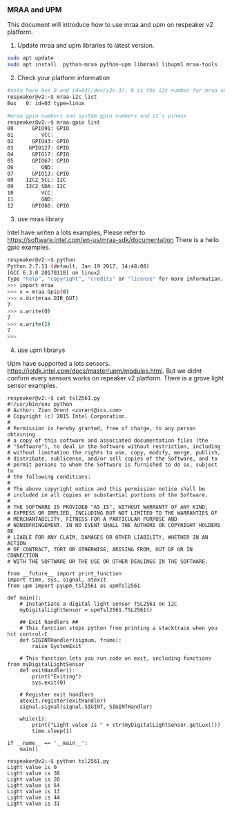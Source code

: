 ###  MRAA and UPM
This document will introduce how to use mraa and upm on respeaker v2 platform.

1. Update  mraa and upm libraries to latest version.
```sh
sudo apt update
sudo apt install  python-mraa python-upm libmraa1 libupm1 mraa-tools
```

2. Check your platform information
```sh
#only have bus 0 and id=03(/dev/i2c-3), 0 is the i2c number for mraa and upm
respeaker@v2:~$ mraa-i2c list
Bus   0: id=03 type=linux 

#mraa gpio numbers and system gpio numbers and it's pinmux
respeaker@v2:~$ mraa-gpio list
00      GPIO91: GPIO 
01         VCC: 
02      GPIO43: GPIO 
03     GPIO127: GPIO 
04      GPIO17: GPIO 
05      GPIO67: GPIO 
06         GND: 
07      GPIO13: GPIO 
08    I2C2_SCL: I2C  
09    I2C2_SDA: I2C  
10         VCC: 
11         GND: 
12      GPIO66: GPIO 
```

3. use mraa library

Intel have writen a lots examples, Please refer to https://software.intel.com/en-us/mraa-sdk/documentation
There is a hello gpio examples.
```sh
respeaker@v2:~$ python
Python 2.7.13 (default, Jan 19 2017, 14:48:08) 
[GCC 6.3.0 20170118] on linux2
Type "help", "copyright", "credits" or "license" for more information.
>>> import mraa
>>> x = mraa.Gpio(0)
>>> x.dir(mraa.DIR_OUT)
7
>>> x.write(0)
7
>>> x.write(1)
7
>>> 
```

4. use upm librarys

Upm have supported a lots sensors. https://iotdk.intel.com/docs/master/upm/modules.html. But we didnt confirm every sensors works
on repeaker v2 platform.
There is a grove light sensor examples.
```
respeaker@v2:~$ cat tsl2561.py 
#!/usr/bin/env python
# Author: Zion Orent <zorent@ics.com>
# Copyright (c) 2015 Intel Corporation.
#
# Permission is hereby granted, free of charge, to any person obtaining
# a copy of this software and associated documentation files (the
# "Software"), to deal in the Software without restriction, including
# without limitation the rights to use, copy, modify, merge, publish,
# distribute, sublicense, and/or sell copies of the Software, and to
# permit persons to whom the Software is furnished to do so, subject to
# the following conditions:
#
# The above copyright notice and this permission notice shall be
# included in all copies or substantial portions of the Software.
#
# THE SOFTWARE IS PROVIDED "AS IS", WITHOUT WARRANTY OF ANY KIND,
# EXPRESS OR IMPLIED, INCLUDING BUT NOT LIMITED TO THE WARRANTIES OF
# MERCHANTABILITY, FITNESS FOR A PARTICULAR PURPOSE AND
# NONINFRINGEMENT. IN NO EVENT SHALL THE AUTHORS OR COPYRIGHT HOLDERS BE
# LIABLE FOR ANY CLAIM, DAMAGES OR OTHER LIABILITY, WHETHER IN AN ACTION
# OF CONTRACT, TORT OR OTHERWISE, ARISING FROM, OUT OF OR IN CONNECTION
# WITH THE SOFTWARE OR THE USE OR OTHER DEALINGS IN THE SOFTWARE.

from __future__ import print_function
import time, sys, signal, atexit
from upm import pyupm_tsl2561 as upmTsl2561

def main():
    # Instantiate a digital light sensor TSL2561 on I2C
    myDigitalLightSensor = upmTsl2561.TSL2561()

    ## Exit handlers ##
    # This function stops python from printing a stacktrace when you hit control-C
    def SIGINTHandler(signum, frame):
        raise SystemExit

    # This function lets you run code on exit, including functions from myDigitalLightSensor
    def exitHandler():
        print("Exiting")
        sys.exit(0)

    # Register exit handlers
    atexit.register(exitHandler)
    signal.signal(signal.SIGINT, SIGINTHandler)

    while(1):
        print("Light value is " + str(myDigitalLightSensor.getLux()))
        time.sleep(1)

if __name__ == '__main__':
    main()
    
respeaker@v2:~$ python tsl2561.py       
Light value is 0
Light value is 38
Light value is 20
Light value is 54
Light value is 13
Light value is 44
Light value is 31    
```

